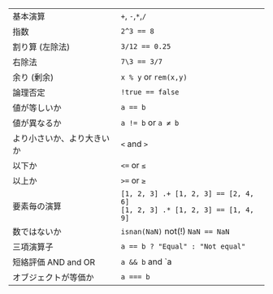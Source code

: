|                            |                                                 |
| -------------------------- | ----------------------------------------------- |
| 基本演算           | `+`, `-`,`*`,`/`                                |
| 指数             | `2^3 == 8`                                      |
| 割り算 (左除法)         | `3/12 == 0.25`                                  |
| 右除法          | `7\3 == 3/7`                                    |
| 余り (剰余)          | `x % y` or `rem(x,y)`                           |
| 論理否定            | `!true == false`                                |
| 値が等しいか           | `a == b`                                        |
| 値が異なるか           | `a != b` or `a ≠ b`                             |
| より小さいか、より大きいか   | `<` and `>`                                     |
| 以下か  | `<=` or `≤`                                     |
| 以上か | `>=` or `≥`                                     |
| 要素毎の演算  | `[1, 2, 3] .+ [1, 2, 3] == [2, 4, 6]`<br>`[1, 2, 3] .* [1, 2, 3] == [1, 4, 9]` |
| 数ではないか   | `isnan(NaN)` not(!) `NaN == NaN`                |
| 三項演算子  | `a == b ? "Equal" : "Not equal"`                |
| 短絡評価 AND and OR | `a && b` and `a || b`                           |
| オブジェクトが等価か    | `a === b`                                       |
